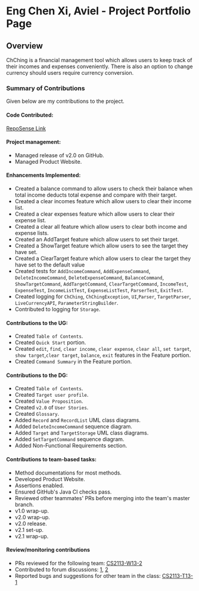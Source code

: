 # Eng Chen Xi, Aviel - Project Portfolio Page

## Overview
ChChing is a financial management tool 
which allows users to keep track
of their incomes and expenses conveniently. 
There is also an option to change currency should users require currency conversion.

### Summary of Contributions
Given below are my contributions to the project.

#### Code Contributed:
[RepoSense Link](https://nus-cs2113-ay2223s2.github.io/tp-dashboard/?search=avielcx&breakdown=true&sort=groupTitle&sortWithin=title&since=2023-02-17&timeframe=commit&mergegroup=&groupSelect=groupByRepos&checkedFileTypes=docs~functional-code~test-code~other&tabOpen=true&tabType=authorship&tabAuthor=avielcx&tabRepo=AY2223S2-CS2113-T12-1%2Ftp%5Bmaster%5D&authorshipIsMergeGroup=false&authorshipFileTypes=docs~functional-code~test-code&authorshipIsBinaryFileTypeChecked=false&authorshipIsIgnoredFilesChecked=false)

#### Project management:
* Managed release of v2.0 on GitHub.
* Managed Product Website.

#### Enhancements Implemented:
* Created a balance command to allow users to check their balance when total income deducts total expense and compare with their target.
* Created a clear incomes feature which allow users to clear their income list.
* Created a clear expenses feature which allow users to clear their expense list.
* Created a clear all feature which allow users to clear both income and expense lists.
* Created an AddTarget feature which allow users to set their target.
* Created a ShowTarget feature which allow users to see the target they have set.
* Created a ClearTarget feature which allow users to clear the target they have set to the default value
* Created tests for `AddIncomeCommand`, `AddExpenseCommand`, `DeleteIncomeCommand`, `DeleteExpenseCommand`, `BalanceCommand`, `ShowTargetCommand`, `AddTargetCommand`, `ClearTargetCommand`,
`IncomeTest`, `ExpenseTest`, `IncomeListTest`, `ExpenseListTest`, `ParserTest`, `ExitTest`. 
* Created logging for `ChChing`, `ChChingException`, `UI`,`Parser`, `TargetParser`, `LiveCurrencyAPI`, `ParameterStringBuilder`.
* Contributed to logging for `Storage`.

#### Contributions to the UG:
* Created `Table of Contents`.
* Created `Quick Start` portion.
* Created `edit`, `find`, `clear income`, `clear expense`, `clear all`, `set target`, `show target`,`clear target`, `balance`, `exit` features in the Feature portion.
* Created `Command Summary` in the Feature portion.

#### Contributions to the DG:
* Created `Table of Contents`.
* Created `Target user profile`.
* Created `Value Proposition`.
* Created `v2.0` of `User Stories`.
* Created `Glossary`.
* Added `Record` and `RecordList` UML class diagrams.
* Added `DeleteIncomeCommand` sequence diagram.
* Added `Target` and `TargetStorage` UML class diagrams.
* Added `SetTargetCommand` sequence diagram.
* Added Non-Functional Requirements section.

#### Contributions to team-based tasks:
* Method documentations for most methods.
* Developed Product Website.
* Assertions enabled.
* Ensured GitHub's Java CI checks pass.
* Reviewed other teammates' PRs before merging into the team's master branch.
* v1.0 wrap-up.
* v2.0 wrap-up.
* v2.0 release.
* v2.1 set-up.
* v2.1 wrap-up.

#### Review/monitoring contributions
* PRs reviewed for the following team: [CS2113-W13-2](https://github.com/nus-cs2113-AY2223S2/tp/pull/53)
* Contributed to forum discussions: [1](https://github.com/nus-cs2113-AY2223S2/forum/issues/11), [2](https://github.com/nus-cs2113-AY2223S2/forum/issues/16)
* Reported bugs and suggestions for other team in the class: [CS2113-T13-1](https://github.com/avielcx/ped/issues)


